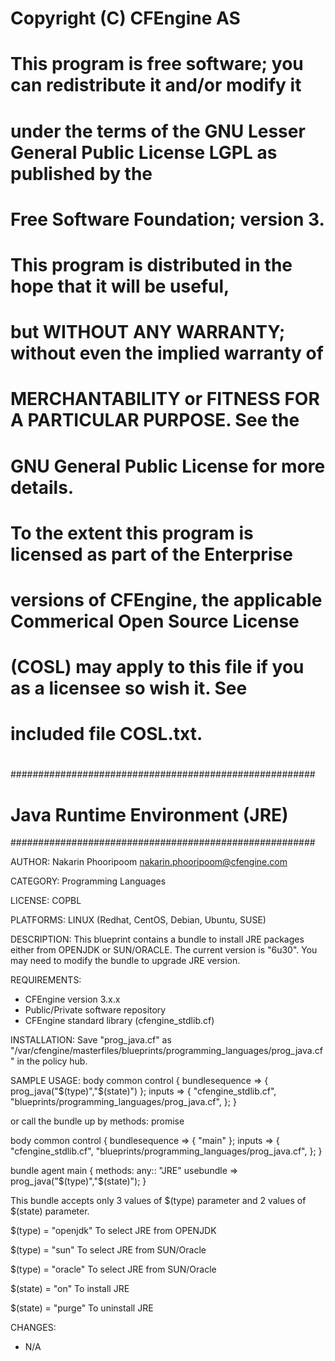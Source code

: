 #
#  Copyright (C) CFEngine AS
# 
#  This program is free software; you can redistribute it and/or modify it
#  under the terms of the GNU Lesser General Public License LGPL as published by the
#  Free Software Foundation; version 3.
#   
#  This program is distributed in the hope that it will be useful,
#  but WITHOUT ANY WARRANTY; without even the implied warranty of
#  MERCHANTABILITY or FITNESS FOR A PARTICULAR PURPOSE.  See the
#  GNU General Public License for more details.
#
#  To the extent this program is licensed as part of the Enterprise
#  versions of CFEngine, the applicable Commerical Open Source License
#  (COSL) may apply to this file if you as a licensee so wish it. See
#  included file COSL.txt.
#
#######################################################
# Java Runtime Environment (JRE)
#######################################################

AUTHOR:
 Nakarin Phooripoom <nakarin.phooripoom@cfengine.com>

CATEGORY:
 Programming Languages

LICENSE:
 COPBL

PLATFORMS:
 LINUX (Redhat, CentOS, Debian, Ubuntu, SUSE)

DESCRIPTION:
 This blueprint contains a bundle to install JRE packages either from OPENJDK or SUN/ORACLE. The current version is "6u30". You may need to modify the bundle to upgrade JRE version.

REQUIREMENTS:
 * CFEngine version 3.x.x
 * Public/Private software repository
 * CFEngine standard library (cfengine_stdlib.cf)

INSTALLATION:
 Save "prog_java.cf" as "/var/cfengine/masterfiles/blueprints/programming_languages/prog_java.cf" in the policy hub.

SAMPLE USAGE:
 body common control
 {
  bundlesequence => { prog_java("$(type)","$(state)") };
          inputs => {
                     "cfengine_stdlib.cf",
                     "blueprints/programming_languages/prog_java.cf", 
                    };
 }

 or call the bundle up by methods: promise

 body common control
 {
  bundlesequence => { "main" };
          inputs => {
                     "cfengine_stdlib.cf",
                     "blueprints/programming_languages/prog_java.cf", 
                    };
 }

 bundle agent main
 {
  methods:
   any::
    "JRE" usebundle => prog_java("$(type)","$(state)");
 }

 This bundle accepts only 3 values of $(type) parameter and 2 values of $(state) parameter.

 $(type) = "openjdk"
  To select JRE from OPENJDK

 $(type) = "sun"
  To select JRE from SUN/Oracle

 $(type) = "oracle"
  To select JRE from SUN/Oracle

 $(state) = "on"
  To install JRE 

 $(state) = "purge"
  To uninstall JRE 

CHANGES:
 * N/A
